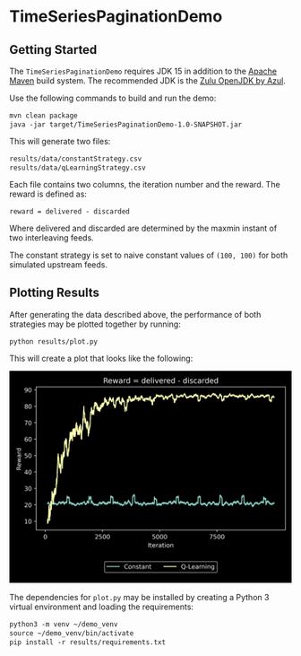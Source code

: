 # TimeSeriesPaginationDemo


## Getting Started

The `TimeSeriesPaginationDemo` requires JDK 15 in addition to the [Apache Maven](https://maven.apache.org) build system. The
recommended JDK is the [Zulu OpenJDK by Azul](https://www.azul.com/downloads/zulu-community/?package=jdk).

Use the following commands to build and run the demo:

    mvn clean package
    java -jar target/TimeSeriesPaginationDemo-1.0-SNAPSHOT.jar

This will generate two files:

    results/data/constantStrategy.csv
    results/data/qLearningStrategy.csv

Each file contains two columns, the iteration number and the reward. The reward is defined as:

    reward = delivered - discarded

Where delivered and discarded are determined by the maxmin instant of two interleaving feeds.

The constant strategy is set to naive constant values of `(100, 100)` for both simulated upstream feeds.

## Plotting Results

After generating the data described above, the performance of both strategies may be plotted together by running:

    python results/plot.py

This will create a plot that looks like the following:

![rewards](results/rewards.png)

The dependencies for `plot.py` may be installed by creating a Python 3 virtual environment and loading the requirements:

    python3 -m venv ~/demo_venv
    source ~/demo_venv/bin/activate
    pip install -r results/requirements.txt
